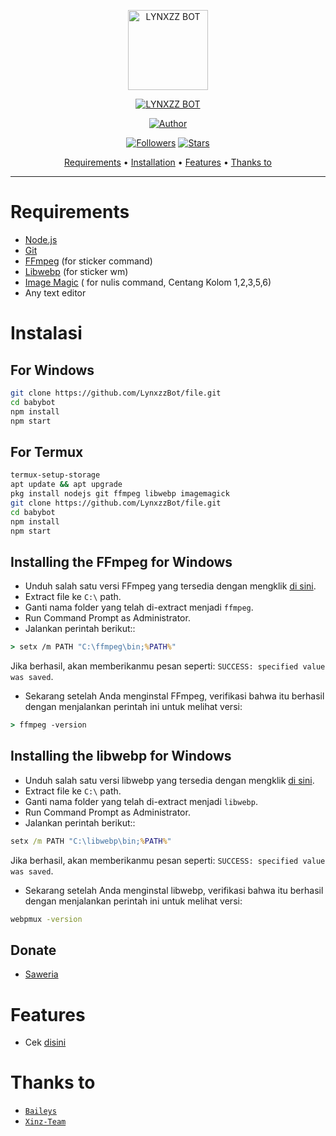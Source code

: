 <p align="center">
<img src="https://user-images.githubusercontent.com/121724837/210158495-b77869b9-484f-4e6b-b8c1-c7e05cb0f22b.jpg" alt="LYNXZZ BOT" width="128" height="128"/>
</p>
<p align="center">
<a href="#"><img title="LYNXZZ BOT" src="https://img.shields.io/badge/-LYNXZZBOT-orange"></a>
</p>
<p align="center">
<a href="https://github.com/LynxzzBot"><img title="Author" src="https://img.shields.io/badge/Author-Lynxzz-red.svg?style=for-the-badge&logo=github"></a>
</p>
<p align="center">
<a href="https://github.com/LynxzzBot/followers"><img title="Followers" src=".. image:: https://img.shields.io/github/followers/82?style=plastic
   :alt: GitHub followers"></a>
<a href="https://github.com/LynxzzBot/Lynxzz"><img title="Stars" src=".. image:: https://img.shields.io/github/stars/66?logo=LynxzzBot
   :alt: GitHub User's stars"></a>
</p>

<p align="center">
  <a href="https://github.com/LynxzzBot/file#requirements">Requirements</a> •
  <a href="https://github.com/LynxzzBot/file#instalasi">Installation</a> •
  <a href="https://github.com/LynxzzBot/file#features">Features</a> •
  <a href="https://github.com/LynxzzBot/file#thanks-to">Thanks to</a>
</p>
</div>


---



# Requirements
* [Node.js](https://nodejs.org/en/)
* [Git](https://git-scm.com/downloads)
* [FFmpeg](https://github.com/BtbN/FFmpeg-Builds/releases/download/autobuild-2020-12-08-13-03/ffmpeg-n4.3.1-26-gca55240b8c-win64-gpl-4.3.zip) (for sticker command)
* [Libwebp](https://developers.google.com/speed/webp/download) (for sticker wm)
* [Image Magic](https://imagemagick.org/script/download.php) ( for nulis command, Centang Kolom 1,2,3,5,6)
* Any text editor

# Instalasi
## For Windows
```bash
git clone https://github.com/LynxzzBot/file.git
cd babybot
npm install
npm start
```
## For Termux
```bash
termux-setup-storage
apt update && apt upgrade
pkg install nodejs git ffmpeg libwebp imagemagick
git clone https://github.com/LynxzzBot/file.git
cd babybot
npm install
npm start
```

## Installing the FFmpeg for Windows
* Unduh salah satu versi FFmpeg yang tersedia dengan mengklik [di sini](https://www.gyan.dev/ffmpeg/builds/).
* Extract file ke `C:\` path.
* Ganti nama folder yang telah di-extract menjadi `ffmpeg`.
* Run Command Prompt as Administrator.
* Jalankan perintah berikut::
```cmd
> setx /m PATH "C:\ffmpeg\bin;%PATH%"
```
Jika berhasil, akan memberikanmu pesan seperti: `SUCCESS: specified value was saved`.
* Sekarang setelah Anda menginstal FFmpeg, verifikasi bahwa itu berhasil dengan menjalankan perintah ini untuk melihat versi:
```cmd
> ffmpeg -version
```


## Installing the libwebp for Windows
* Unduh salah satu versi libwebp yang tersedia dengan mengklik [di sini](https://developers.google.com/speed/webp/download).
* Extract file ke `C:\` path.
* Ganti nama folder yang telah di-extract menjadi `libwebp`.
* Run Command Prompt as Administrator.
* Jalankan perintah berikut::
```cmd
setx /m PATH "C:\libwebp\bin;%PATH%"
```
Jika berhasil, akan memberikanmu pesan seperti: `SUCCESS: specified value was saved`.
* Sekarang setelah Anda menginstal libwebp, verifikasi bahwa itu berhasil dengan menjalankan perintah ini untuk melihat versi:
```cmd
webpmux -version
```

## Donate
- [Saweria](https://sociabuzz.com/cybervin/donate)

# Features
- Cek [disini](https://github.com/LynxzzBot/file/blob/main/help.js)

# Thanks to
* [`Baileys`](https://github.com/adiwajshing/Baileys)
* [`Xinz-Team`](https://github.com/Xinz-Team)
